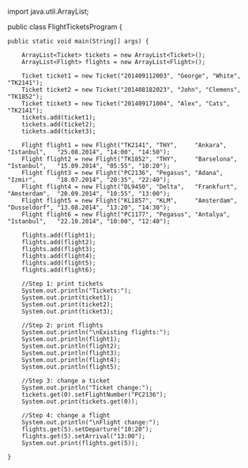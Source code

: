 import java.util.ArrayList;

public class FlightTicketsProgram {

	public static void main(String[] args) {
		
		ArrayList<Ticket> tickets = new ArrayList<Ticket>();
		ArrayList<Flight> flights = new ArrayList<Flight>();
		
		Ticket ticket1 = new Ticket("201409112003", "George", "White", "TK2141");
		Ticket ticket2 = new Ticket("201408182023", "John", "Clemens", "TK1852");
		Ticket ticket3 = new Ticket("201409171004", "Alex", "Cats", "TK2141");
		tickets.add(ticket1);
		tickets.add(ticket2);
		tickets.add(ticket3);
		
		Flight flight1 = new Flight("TK2141", "THY",     "Ankara",    "Istanbul",   "25.08.2014", "14:00", "14:50");
		Flight flight2 = new Flight("TK1852", "THY",     "Barselona", "Istanbul",   "15.09.2014", "05:55", "10:20");
		Flight flight3 = new Flight("PC2136", "Pegasus", "Adana",     "Izmir",      "18.07.2014", "20:35", "22:40");
		Flight flight4 = new Flight("DL9450", "Delta",   "Frankfurt", "Amsterdam",  "20.09.2014", "10:55", "13:00");
		Flight flight5 = new Flight("KL1857", "KLM",     "Amsterdam", "Dusseldorf", "13.08.2014", "13:20", "14:30");
		Flight flight6 = new Flight("PC1177", "Pegasus", "Antalya",   "Istanbul",   "22.10.2014", "10:00", "12:40");
		
		flights.add(flight1);
		flights.add(flight2);
		flights.add(flight3);
		flights.add(flight4);
		flights.add(flight5);
		flights.add(flight6);
		
		//Step 1: print tickets
		System.out.println("Tickets:");
		System.out.print(ticket1);
		System.out.print(ticket2);
		System.out.print(ticket3);
		
		//Step 2: print flights
		System.out.println("\nExisting flights:");
		System.out.println(flight1);
		System.out.println(flight2);
		System.out.println(flight3);
		System.out.println(flight4);
		System.out.println(flight5);
		
		//Step 3: change a ticket
		System.out.println("Ticket change:");
		tickets.get(0).setFlightNumber("PC2136");
		System.out.print(tickets.get(0));
		
		//Step 4: change a flight
		System.out.println("\nFlight change:");
		flights.get(5).setDeparture("10:20");
		flights.get(5).setArrival("13:00");
		System.out.print(flights.get(5));

	}
